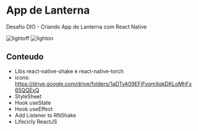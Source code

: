 # App de Lanterna 
Desafio DIO - Criando App de Lanterna com React Native

![lightoff](https://user-images.githubusercontent.com/89218979/176724960-1b6b254c-64f5-428e-9777-1dca24ca401f.png)
![lighton](https://user-images.githubusercontent.com/89218979/176724935-37612f3e-9200-4f51-996d-317d46f3342b.png)


## Conteudo

- Libs react-native-shake e react-native-torch
- icons: https://drive.google.com/drive/folders/1aDTyA09EFjFvqmXqkDKLoMhFx65QQExQ
- StyleSheet
- Hook useState
- Hook useEffect
- Add Listener to RNShake
- Lifecicly ReactJS
